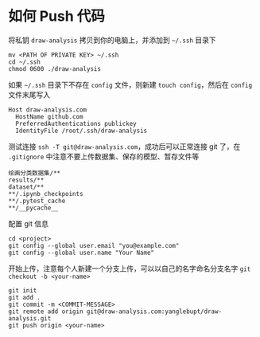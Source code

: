 # 如何 Push 代码

将私钥 `draw-analysis` 拷贝到你的电脑上，并添加到 `~/.ssh` 目录下

```shell
mv <PATH OF PRIVATE KEY> ~/.ssh
cd ~/.ssh
chmod 0600 ./draw-analysis
```

如果 `~/.ssh` 目录下不存在 `config` 文件，则新建 `touch config`，然后在 `config` 文件末尾写入

```shell
Host draw-analysis.com
  HostName github.com
  PreferredAuthentications publickey
  IdentityFile /root/.ssh/draw-analysis
```

测试连接 `ssh -T git@draw-analysis.com`，成功后可以正常连接 git 了，在 `.gitignore` 中注意不要上传数据集、保存的模型、暂存文件等

```.gitignore
绘画分类数据集/**
results/**
dataset/**
**/.ipynb_checkpoints
**/.pytest_cache
**/__pycache__
```

配置 git 信息

```shell
cd <project>
git config --global user.email "you@example.com"
git config --global user.name "Your Name"
```

开始上传，注意每个人新建一个分支上传，可以以自己的名字命名分支名字 `git checkout -b <your-name>`

```shell
git init
git add .
git commit -m <COMMIT-MESSAGE>
git remote add origin git@draw-analysis.com:yanglebupt/draw-analysis.git
git push origin <your-name>
```
